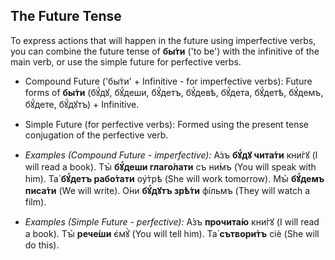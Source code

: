 ## The Future Tense

To express actions that will happen in the future using imperfective verbs, you can combine the future tense of **бы́ти** ('to be') with the infinitive of the main verb, or use the simple future for perfective verbs.

* Compound Future ('бы́ти' + Infinitive - for imperfective verbs): Future forms of **бы́ти** (бꙋ́дꙋ, бꙋ́деши, бꙋ́детъ, бꙋ́девѣ, бꙋ́дета, бꙋ́детѣ, бꙋ́демъ, бꙋ́дете, бꙋ́дꙋтъ) + Infinitive.
* Simple Future (for perfective verbs): Formed using the present tense conjugation of the perfective verb.

* *Examples (Compound Future - imperfective):* А́зъ **бꙋ́дꙋ чита́ти** кни́гꙋ (I will read a book). Тꙑ̀ **бꙋ́деши глаго́лати** съ ни́мъ (You will speak with him). Та̀ **бꙋ́детъ рабо́тати** оу҆́трѣ (She will work tomorrow). Мꙑ̀ **бꙋ́демъ писа́ти** (We will write). О́ни **бꙋ́дꙋтъ зрѣ́ти** фі́льмъ (They will watch a film).
* *Examples (Simple Future - perfective):* А́зъ **прочита́ю** кни́гꙋ (I will read a book). Тꙑ̀ **рече́ши** є҆мꙋ̀ (You will tell him). Та̀ **сътвори́тъ** сіѐ (She will do this).